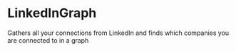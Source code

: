 LinkedInGraph
=============

Gathers all your connections from LinkedIn and finds which companies you are connected to in a graph
